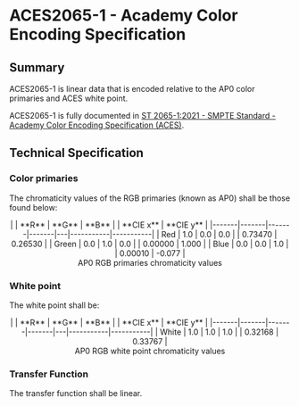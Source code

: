 ACES2065-1 - Academy Color Encoding Specification
=================================================

## Summary
ACES2065-1 is linear data that is encoded relative to the AP0 color primaries and ACES white point. 

ACES2065-1 is fully documented in [ST 2065-1:2021 - SMPTE Standard - Academy Color Encoding Specification (ACES)](https://doi.org/10.5594/SMPTE.ST2065-1.2021).

## Technical Specification
### Color primaries
The chromaticity values of the RGB primaries (known as AP0) shall be those found below:

<div align="center" markdown>
|       | **R** | **G** | **B** |   | **CIE x** | **CIE y** |
|-------|-------|-------|-------|---|-----------|-----------|
| Red   |  1.0  |  0.0  |  0.0  |   |   0.73470   |   0.26530   |
| Green |  0.0  |  1.0  |  0.0  |   |   0.00000   |   1.000   |
| Blue  |  0.0  |  0.0  |  1.0  |   |   0.00010   |   -0.077   |
</div>

<figcaption align="center">
    AP0 RGB primaries chromaticity values
</figcaption> 

### White point
The white point shall be:

<div align="center" markdown>
|       | **R** | **G** | **B** |   | **CIE x** | **CIE y** |
|-------|-------|-------|-------|---|-----------|-----------|
| White |  1.0  |  1.0  |  1.0  |   |  0.32168  |  0.33767  |
</div>

<figcaption align="center">
    AP0 RGB white point chromaticity values
</figcaption>


### Transfer Function
The transfer function shall be linear.


<!-- Include section numbering -->
<style>
    @import "../../../stylesheets/sections.css"
</style>